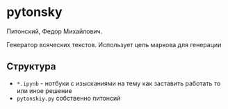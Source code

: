 # pytonsky

Питонский, Федор Михайлович.

Генератор всяческих текстов. Использует цепь маркова для генерации

## Структура

* `*.ipynb` - нотбуки с изысканиями на тему как заставить работать то или иное решение
* `pytonskiy.py` собственно питонсий
